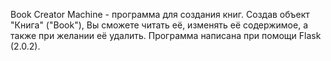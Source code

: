 ﻿Book Creator Machine - программа для создания книг. Создав объект "Книга" ("Book"), Вы сможете читать её, изменять её содержимое, а также при желании её удалить. Программа написана при помощи Flask (2.0.2).
